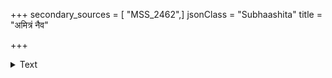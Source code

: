 +++
secondary_sources = [ "MSS_2462",]
jsonClass = "Subhaashita"
title = "अमित्रं नैव"

+++

<details><summary>Text</summary>

अमित्रं नैव मुञ्चेत ब्रुवन्तं करुणान्यपि।  
दुःखं तत्र न कुर्वीत हन्यात् पूर्वापकारिणम्॥
</details>
